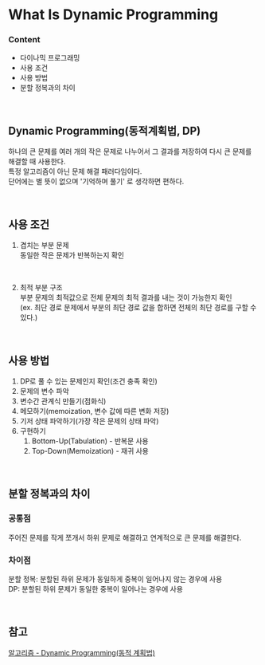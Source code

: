# What Is Dynamic Programming
### Content
- 다이나믹 프로그래밍
- 사용 조건
- 사용 방법
- 분할 정복과의 차이

<br/>

## Dynamic Programming(동적계획법, DP)
하나의 큰 문제를 여러 개의 작은 문제로 나누어서 그 결과를 저장하여 다시 큰 문제를 해결할 때 사용한다.    
특정 알고리즘이 아닌 문제 해결 패러다임이다.    
단어에는 별 뜻이 없으며 '기억하며 풀기' 로 생각하면 편하다.

<br/>

## 사용 조건
1. 겹치는 부분 문제    
동일한 작은 문제가 반복하는지 확인
<br/>

2. 최적 부분 구조    
부분 문제의 최적값으로 전체 문제의 최적 결과를 내는 것이 가능한지 확인    
(ex. 최단 경로 문제에서 부분의 최단 경로 값을 합하면 전체의 최단 경로를 구할 수 있다.)

<br/>

## 사용 방법
1. DP로 풀 수 있는 문제인지 확인(조건 충족 확인)
2. 문제의 변수 파악
3. 변수간 관계식 만들기(점화식)
4. 메모하기(memoization, 변수 값에 따른 변화 저장)
5. 기저 상태 파악하기(가장 작은 문제의 상태 파악)
6. 구현하기
    1. Bottom-Up(Tabulation) - 반복문 사용
    2. Top-Down(Memoization) - 재귀 사용

<br/>

## 분할 정복과의 차이
### 공통점
주어진 문제를 작게 쪼개서 하위 문제로 해결하고 연계적으로 큰 문제를 해결한다.
<br/>

### 차이점
분할 정복: 분할된 하위 문제가 동일하게 중복이 일어나지 않는 경우에 사용    
DP: 분할된 하위 문제가 동일한 중복이 일어나는 경우에 사용

<br/>

## 참고
[알고리즘 - Dynamic Programming(동적 계획법)](https://hongjw1938.tistory.com/47)